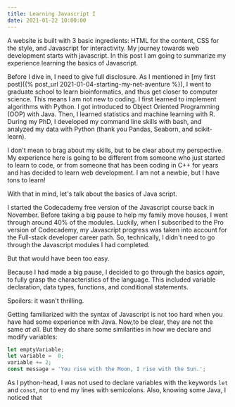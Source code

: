 ```yaml
---
title: Learning Javascript I
date: 2021-01-22 10:00:00
---
```


A website is built with 3 basic ingredients: HTML for the content, CSS for the style, and Javascript for interactivity. My journey towards web development starts with javascript. In this post I am going to summarize my experience learning the basics of Javascript.

Before I dive in, I need to give full disclosure. As I mentioned in [my first post]({% post_url 2021-01-04-starting-my-net-aventure %}), I went to graduate school to learn bioinformatics, and thus get closer to computer science. This means I am not new to coding. I first learned to implement algorithms with Python. I got introduced to Object Oriented Programming (OOP) with Java. Then, I learned statistics and machine learning with R. During my PhD, I developed my command line skills with bash, and analyzed my data with Python (thank you Pandas, Seaborn, and scikit-learn). 

I don't mean to brag about my skills, but to be clear about my perspective. My experience here is going to be different from someone who just started to learn to code, or from someone that has been coding in C++ for years and has decided to learn web development. I am not a newbie, but I have tons to learn!

With that in mind, let's talk about the basics of Java script. 

I started the Codecademy free version of the Javascript course back in November. Before taking a big pause to help my family move houses, I went through around 40% of the modules. Luckily, when I subscribed to the Pro version of Codecademy, my Javascript progress was taken into account for the Full-stack developer career path. So, technically, I didn't need to go through the Javascript modules I had completed. 

But that would have been too easy.

Because I had made a big pause, I decided to go through the basics *again*, to fully grasp the characteristics of the language. This included variable declaration, data types, functions, and conditional statements.

Spoilers: it wasn't thrilling. 

Getting familiarized with the syntax of Javascript is not too hard when you have had some experience with Java. Now,to be clear, they are not the same *at all*. But they do share some similarities in how we declare and modify variables:

```javascript
let emptyVariable;
let variable =  0;
variable += 2;
const message = 'You rise with the Moon, I rise with the Sun.';
```

As I python-head, I was not used to declare variables with the keywords `let` and `const`, nor to end my lines with semicolons. Also, knowing some Java, I noticed that 
